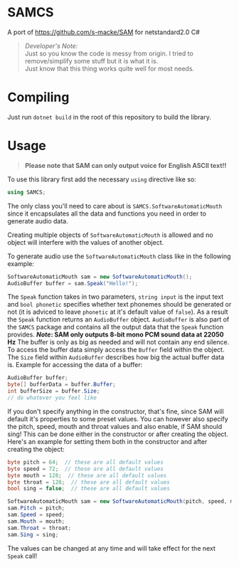 # SAMCS
A port of https://github.com/s-macke/SAM for netstandard2.0 C#

> *Developer's Note:*<br>
> Just so you know the code is messy from origin. I tried to remove/simplify some stuff but it is what it is.<br>
> Just know that this thing works quite well for most needs.

# Compiling
Just run `dotnet build` in the root of this repository to build the library.

# Usage
> **Please note that SAM can only output voice for English ASCII text!!**

To use this library first add the necessary `using` directive like so:
```cs
using SAMCS;
```

The only class you'll need to care about is `SAMCS.SoftwareAutomaticMouth` since it encapsulates
all the data and functions you need in order to generate audio data.

Creating multiple objects of `SoftwareAutomaticMouth` is allowed and no object will interfere with
the values of another object.

To generate audio use the `SoftwareAutomaticMouth` class like in the following example:
```cs
SoftwareAutomaticMouth sam = new SoftwareAutomaticMouth();
AudioBuffer buffer = sam.Speak("Hello!");
```

The `Speak` function takes in two parameters, `string input` is the input text and `bool phonetic`
specifies whether text phonemes should be generated or not (it is adviced to leave `phonetic` at
it's default value of `false`). As a result the `Speak` function returns an `AudioBuffer` object.
`AudioBuffer` is also part of the `SAMCS` package and contains all the output data that the `Speak`
function provides.
***Note*: SAM only outputs 8-bit mono PCM sound data at 22050 Hz**
The buffer is only as big as needed and will not contain any end silence.
To access the buffer data simply access the `Buffer` field within the object. The `Size` field
within `AudioBuffer` describes how big the actual buffer data is.
Example for accessing the data of a buffer:
```cs
AudioBuffer buffer;
byte[] bufferData = buffer.Buffer;
int bufferSize = buffer.Size;
// do whatever you feel like
```

If you don't specify anything in the constructor, that's fine, since SAM will default it's properties
to some preset values.
You can however also specify the pitch, speed, mouth and throat values and also enable, if SAM should sing!
This can be done either in the constructor or after creating the object.
Here's an example for setting them both in the constructor and after creating the object:
```cs
byte pitch = 64;  // these are all default values
byte speed = 72;  // these are all default values
byte mouth = 128;  // these are all default values
byte throat = 128;  // these are all default values
bool sing = false;  // these are all default values

SoftwareAutomaticMouth sam = new SoftwareAutomaticMouth(pitch, speed, mouth, throat, sing);
sam.Pitch = pitch;
sam.Speed = speed;
sam.Mouth = mouth;
sam.Throat = throat;
sam.Sing = sing;
```
The values can be changed at any time and will take effect for the next `Speak` call!
